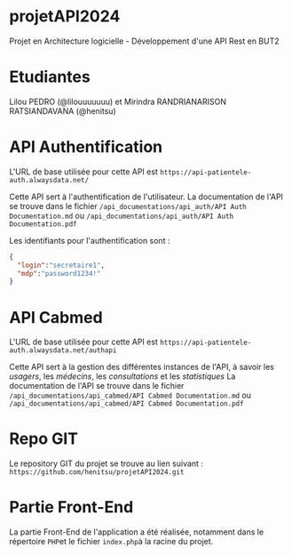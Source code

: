 # projetAPI2024
Projet en Architecture logicielle - Développement d'une API Rest en BUT2

# Etudiantes
Lilou PEDRO (@lilouuuuuuu) et Mirindra RANDRIANARISON RATSIANDAVANA (@henitsu)

# API Authentification
L'URL de base utilisée pour cette API est `https://api-patientele-auth.alwaysdata.net/`

Cette API sert à l'authentification de l'utilisateur.
La documentation de l'API se trouve dans le fichier `/api_documentations/api_auth/API Auth Documentation.md` ou `/api_documentations/api_auth/API Auth Documentation.pdf`

Les identifiants pour l'authentification sont :
```json
{
  "login":"secretaire1",
  "mdp":"password1234!"
}
```

# API Cabmed
L'URL de base utilisée pour cette API est `https://api-patientele-auth.alwaysdata.net/authapi`

Cette API sert à la gestion des différentes instances de l'API, à savoir les *usagers*, les *médecins*, les *consultations* et les *statistiques*
La documentation de l'API se trouve dans le fichier `/api_documentations/api_cabmed/API Cabmed Documentation.md` ou `/api_documentations/api_cabmed/API Cabmed Documentation.pdf`

# Repo GIT
Le repository GIT du projet se trouve au lien suivant : `https://github.com/henitsu/projetAPI2024.git`

# Partie Front-End
La partie Front-End de l'application a été réalisée, notamment dans le répertoire `PHP`et le fichier `index.php`à la racine du projet.
